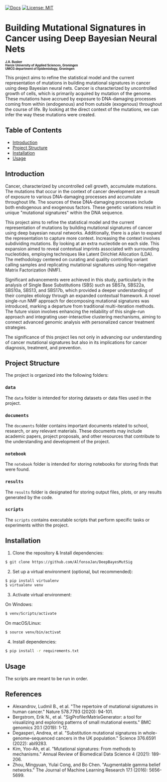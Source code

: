 [![Docs](https://img.shields.io/badge/docs-latest-blue.svg)](https://osf.io/t6j7u/wiki/home/) 
[![License: MIT](https://img.shields.io/badge/License-MIT-yellow.svg)](https://opensource.org/licenses/MIT)

# Building Mutational Signatures in Cancer using Deep Bayesian Neural Nets

<sub><sub>**J.A. Busker**</sub></sub>    
<sub><sub>**Hanze University of Applied Sciences, Groningen**</sub></sub>    
<sub><sub>**UMCG department of Epidemiology, Groningen**</sub></sub>

This project aims to refine the statistical model and the current representation of mutations in building mutational signatures in cancer using deep Bayesian neural nets. Cancer is characterized by uncontrolled growth of cells, which is primarily acquired by mutation of the genome. These mutations have accrued by exposure to DNA-damaging processes coming from within (endogenous) and from outside (exogenous) throughout the course of life. By looking at the direct context of the mutations, we can infer the way these mutations were created.

## Table of Contents

- [Introduction](#introduction)
- [Project Structure](#project-structure)
- [Installation](#installation)
- [Usage](#usage)

## Introduction

Cancer, characterized by uncontrolled cell growth, accumulate mutations. The mutations that occur in the context of cancer development are a result of exposure to various DNA-damaging processes and accumulate throughout life. The sources of these DNA-damaging processes include both endogenous and exogenous factors. These genetic variations result in unique "mutational signatures" within the DNA sequence.

This project aims to refine the statistical model and the current representation of mutations by building mutational signatures of cancer using deep bayesian neural networks. Additionally, there is a plan to expand the representation to capture more context. Increasing the context involves subdividing mutations. By looking at an extra nucleotide on each side. This expansion aimed to reveal contextual imprints associated with surrounding nucleotides, employing techniques like Latent Dirichlet Allocation (LDA). The methodology centered on curating and quality controlling variant calling samples and replicating mutational signatures using Non-negative Matrix Factorization (NMF).

Significant advancements were achieved in this study, particularly in the analysis of Single Base Substitutions (SBS) such as SBS7a, SBS22a, SBS10a, SBS13, and SBS17b, which provided a deeper understanding of their complex etiology through an expanded contextual framework. A novel single-run NMF approach for decomposing mutational signatures was introduced, marking a departure from traditional multi-iteration methods. The future vision involves enhancing the reliability of this single-run approach and integrating user-interactive clustering mechanisms, aiming to connect advanced genomic analysis with personalized cancer treatment strategies.

The significance of this project lies not only in advancing our understanding of cancer mutational signatures but also in its implications for cancer diagnosis, treatment, and prevention.

## Project Structure

The project is organized into the following folders:

### `data`

The `data` folder is intended for storing datasets or data files used in the project.

### `documents`

The `documents` folder contains important documents related to school, research, or any relevant materials. These documents may include academic papers, project proposals, and other resources that contribute to the understanding and development of the project.

### `notebook`

The `notebook` folder is intended for storing notebooks for storing finds that were found.

### `results`

The `results` folder is designated for storing output files, plots, or any results generated by the code.

### `scripts`

The `scripts` contains executable scripts that perform specific tasks or experiments within the project.

## Installation

1. Clone the repository & Install dependencies:

```bash
$ git clone https://github.com/AlfonsoJan/DeepBayesMutSig
```

2. Set up a virtual environment (optional, but recommended):

```bash
$ pip install virtualenv
$ virtualenv venv
```

3. Activate virtual environment:

On Windows:
	
```bash
$ venv/Scripts/activate
```

On macOS/Linux:

```bash
$ source venv/bin/activat
```

4. Install dependencies:

```bash
$ pip install -r requirements.txt
```

## Usage

The scripts are meant to be run in order.

## References

- Alexandrov, Ludmil B., et al. "The repertoire of mutational signatures in human cancer." Nature 578.7793 (2020): 94-101.
- Bergstrom, Erik N., et al. "SigProfilerMatrixGenerator: a tool for visualizing and exploring patterns of small mutational events." BMC genomics 20.1 (2019): 1-12.
- Degasperi, Andrea, et al. "Substitution mutational signatures in whole-genome–sequenced cancers in the UK population." Science 376.6591 (2022): abl9283.
- Kim, Yoo-Ah, et al. "Mutational signatures: From methods to mechanisms." Annual Review of Biomedical Data Science 4 (2021): 189-206.
- Zhou, Mingyuan, Yulai Cong, and Bo Chen. "Augmentable gamma belief networks." The Journal of Machine Learning Research 17.1 (2016): 5656-5699.
